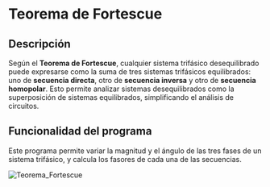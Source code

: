 # Teorema de Fortescue

## Descripción
Según el **Teorema de Fortescue**, cualquier sistema trifásico desequilibrado puede expresarse como la suma de tres sistemas trifásicos equilibrados: uno de **secuencia directa**, otro de **secuencia inversa** y otro de **secuencia homopolar**. Esto permite analizar sistemas desequilibrados como la superposición de sistemas equilibrados, simplificando el análisis de circuitos.

## Funcionalidad del programa
Este programa permite variar la magnitud y el ángulo de las tres fases de un sistema trifásico, y calcula los fasores de cada una de las secuencias.


![Teorema_Fortescue](https://github.com/user-attachments/assets/8e617d5b-9885-48b0-8283-57293409bc09)


